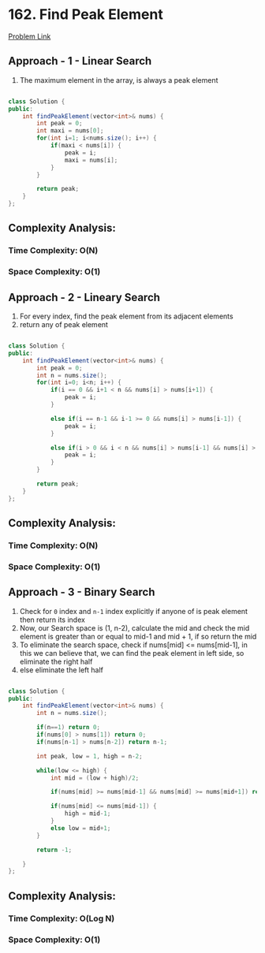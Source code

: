 # 162. Find Peak Element

[Problem Link](https://leetcode.com/problems/find-peak-element/)

## Approach - 1 - Linear Search

1. The maximum element in the array, is always a peak element

```Java

class Solution {
public:
    int findPeakElement(vector<int>& nums) {
        int peak = 0;
        int maxi = nums[0];
        for(int i=1; i<nums.size(); i++) {
            if(maxi < nums[i]) {
                peak = i;
                maxi = nums[i];
            }
        }

        return peak;
    }
};

```

## Complexity Analysis:

### Time Complexity: O(N)

### Space Complexity: O(1)

## Approach - 2 - Lineary Search

1. For every index, find the peak element from its adjacent elements
2. return any of peak element

```Java

class Solution {
public:
    int findPeakElement(vector<int>& nums) {
        int peak = 0;
        int n = nums.size();
        for(int i=0; i<n; i++) {
            if(i == 0 && i+1 < n && nums[i] > nums[i+1]) {
                peak = i;
            }

            else if(i == n-1 && i-1 >= 0 && nums[i] > nums[i-1]) {
                peak = i;
            }

            else if(i > 0 && i < n && nums[i] > nums[i-1] && nums[i] > nums[i+1]) {
                peak = i;
            }
        }

        return peak;
    }
};

```

## Complexity Analysis:

### Time Complexity: O(N)

### Space Complexity: O(1)

## Approach - 3 - Binary Search

1. Check for `0` index and `n-1` index explicitly if anyone of is peak element then return its index
2. Now, our Search space is (1, n-2), calculate the mid and check the mid element is greater than or equal to mid-1 and mid + 1, if so return the mid
3. To eliminate the search space, check if nums[mid] <= nums[mid-1], in this we can believe that, we can find the peak element in left side, so eliminate the right half
4. else eliminate the left half

```Java

class Solution {
public:
    int findPeakElement(vector<int>& nums) {
        int n = nums.size();

        if(n==1) return 0;
        if(nums[0] > nums[1]) return 0;
        if(nums[n-1] > nums[n-2]) return n-1;

        int peak, low = 1, high = n-2;

        while(low <= high) {
            int mid = (low + high)/2;

            if(nums[mid] >= nums[mid-1] && nums[mid] >= nums[mid+1]) return mid;

            if(nums[mid] <= nums[mid-1]) {
                high = mid-1;
            }
            else low = mid+1;
        }

        return -1;

    }
};

```

## Complexity Analysis:

### Time Complexity: O(Log N)

### Space Complexity: O(1)
